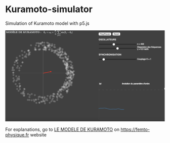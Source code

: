# Kuramoto-simulator
Simulation of Kuramoto model with p5.js

![Simulation screenshot](ScreenShotKuramoto.png)

For explanations, go to [LE MODELE DE KURAMOTO](https://femto-physique.fr/physique_statistique/modele-de-kuramoto.php) on <https://femto-physique.fr> website
